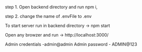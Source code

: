 step 1. Open backend directory and run npm i,

step 2. change the name of .envFile to .env 

To start server run in backend directory -> npm start 



Open any browzer and run -> http://localhost:3000/

Admin credentials -admin@admin 
Admin password - ADMIN@123

